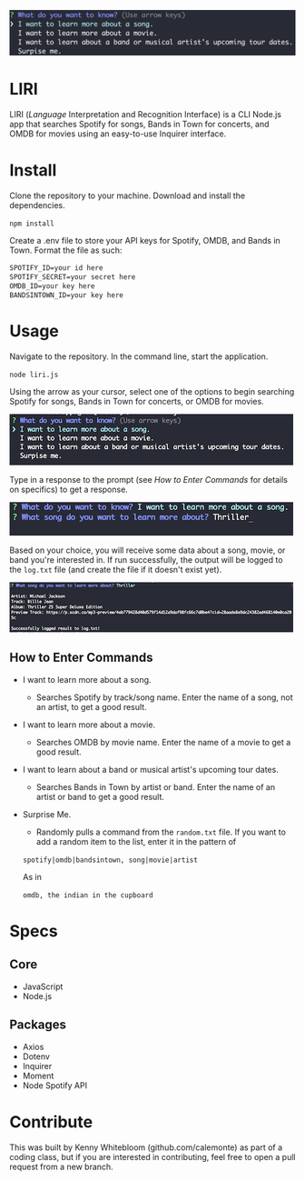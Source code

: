 ![The first LIRI screen.](./assets/liri-banner.png  "The first LIRI screen")

# LIRI
LIRI (_Language_ Interpretation and Recognition Interface) is a CLI Node.js app that searches Spotify for songs, Bands in Town for concerts, and OMDB for movies using an easy-to-use Inquirer interface.

# Install

Clone the repository to your machine. Download and install the dependencies.

`npm install`

Create a .env file to store your API keys for Spotify, OMDB, and Bands in Town. Format the file as such:

```
SPOTIFY_ID=your id here
SPOTIFY_SECRET=your secret here
OMDB_ID=your key here
BANDSINTOWN_ID=your key here
```

# Usage

Navigate to the repository. In the command line, start the application. 

`node liri.js`

Using the arrow as your cursor, select one of the options to begin searching Spotify for songs, Bands in Town for concerts, or OMDB for movies.

![Screenshot of LIRI intro prompt](/assets/first-liri-screen.png "First prompt when starting the LIRI app.")

Type in a response to the prompt (see _How to Enter Commands_ for details on specifics) to get a response.

![Screenshot of LIRI second prompt](/assets/second-liri-screen.png "Second prompt screen of the LIRI app.")

Based on your choice, you will receive some data about a song, movie, or band you're interested in. If run successfully, the output will be logged to the `log.txt` file (and create the file if it doesn't exist yet).

![Screenshot of LIRI results](/assets/third-liri-screen.png "Final screen of the LIRI app.")

## How to Enter Commands
- I want to learn more about a song.
    - Searches Spotify by track/song name. Enter the name of a song, not an artist, to get a good result.

- I want to learn more about a movie.
    - Searches OMDB by movie name. Enter the name of a movie to get a good result.

- I want to learn about a band or musical artist's upcoming tour dates.
    - Searches Bands in Town by artist or band. Enter the name of an artist or band to get a good result.

- Surprise Me.
    - Randomly pulls a command from the `random.txt` file. If you want to add a random item to the list, enter it in the pattern of 
    
    `spotify|omdb|bandsintown, song|movie|artist`
    
    As in 
    
    `omdb, the indian in the cupboard`

# Specs

## Core

- JavaScript
- Node.js

## Packages
- Axios
- Dotenv
- Inquirer
- Moment
- Node Spotify API

# Contribute

This was built by Kenny Whitebloom (github.com/calemonte) as part of a coding class, but if you are interested in contributing, feel free to open a pull request from a new branch.
